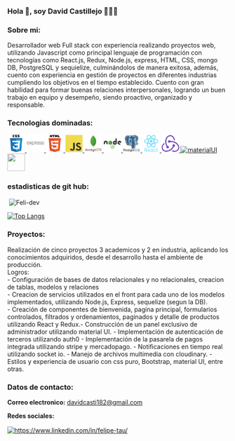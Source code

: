 ### Hola 👋, soy David Castillejo 👨🏻‍💻

<h3>Sobre mi:</h3>
<p>Desarrollador web Full stack con experiencia realizando proyectos web, utilizando Javascript como principal lenguaje de programación con tecnologías como React.js, Redux, Node.js, express, HTML, CSS, mongo DB, PostgreSQL y sequielize, culminándolos de manera exitosa, además, cuento con experiencia en gestión de proyectos en diferentes industrias cumpliendo los objetivos en el tiempo establecido.
Cuento con gran habilidad para formar buenas relaciones interpersonales, logrando un buen trabajo en equipo y desempeño, siendo proactivo, organizado y responsable.</p>

<h3 align="left">Tecnologias dominadas:</h3>
<p align="left"> <a href="https://www.w3schools.com/css/" target="_blank" rel="noreferrer"> <img src="https://raw.githubusercontent.com/devicons/devicon/master/icons/css3/css3-original-wordmark.svg" alt="css3" width="40" height="40"/> </a> <a href="https://expressjs.com" target="_blank" rel="noreferrer"> <img src="https://raw.githubusercontent.com/devicons/devicon/master/icons/express/express-original-wordmark.svg" alt="express" width="40" height="40"/> </a> <a href="https://www.w3.org/html/" target="_blank" rel="noreferrer"> <img src="https://raw.githubusercontent.com/devicons/devicon/master/icons/html5/html5-original-wordmark.svg" alt="html5" width="40" height="40"/> </a> <a href="https://developer.mozilla.org/en-US/docs/Web/JavaScript" target="_blank" rel="noreferrer"> <img src="https://raw.githubusercontent.com/devicons/devicon/master/icons/javascript/javascript-original.svg" alt="javascript" width="40" height="40"/> </a> <a href="https://www.mongodb.com/" target="_blank" rel="noreferrer"> <img src="https://raw.githubusercontent.com/devicons/devicon/master/icons/mongodb/mongodb-original-wordmark.svg" alt="mongodb" width="40" height="40"/> </a> <a href="https://nodejs.org" target="_blank" rel="noreferrer"> <img src="https://raw.githubusercontent.com/devicons/devicon/master/icons/nodejs/nodejs-original-wordmark.svg" alt="nodejs" width="40" height="40"/> </a> <a href="https://www.postgresql.org" target="_blank" rel="noreferrer"> <img src="https://raw.githubusercontent.com/devicons/devicon/master/icons/postgresql/postgresql-original-wordmark.svg" alt="postgresql" width="40" height="40"/> </a> <a href="https://reactjs.org/" target="_blank" rel="noreferrer"> <img src="https://raw.githubusercontent.com/devicons/devicon/master/icons/react/react-original-wordmark.svg" alt="react" width="40" height="40"/> </a> <a href="https://redux.js.org" target="_blank" rel="noreferrer"> <img src="https://raw.githubusercontent.com/devicons/devicon/master/icons/redux/redux-original.svg" alt="redux" width="40" height="40"/> </a> <a href="https://mui.com/" rel="noreferrer"> <img src="https://mui.com/static/logo.png" alt="materialUI" width="40" height="40"/> </a> <a href="https://sequelize.org/" rel="noreferrer"> <img src="https://seeklogo.com/images/S/sequelize-logo-9A5075DB9F-seeklogo.com.png" width="40" height="40"/> </a> </p>

<h3>estadisticas de git hub:</h3>
<p>&nbsp;<img align="center" src="https://github-readme-stats.vercel.app/api?username=davidcg182&show_icons=true&locale=en&hide=stars&theme=github_dark" alt="Feli-dev" /></p> 

[![Top Langs](https://github-readme-stats.vercel.app/api/top-langs/?username=davidcg182&layout=compact)](#)

<h3>Proyectos:</h3>
<p>Realización de cinco proyectos 3 academicos y 2 en industria, aplicando los conocimientos adquiridos, desde el desarrollo hasta el ambiente de producción.</br>
Logros:</br>
- Configuración de bases de datos relacionales y no relacionales, creacion de tablas, modelos y relaciones</br>
- Creacion de servicios utilizados en el front para cada uno de los modelos implementados, utilizando Node.js, Express, sequelize (segun la DB).</br>
- Creación de componentes de bienvenida, pagina principal, formularios controlados, filtrados y ordenamientos, paginados y detalle de productos utilizando React y Redux.- Construcción de un panel exclusivo de administrador utilizando material UI.
- Implementación de autenticación de terceros utilizando auth0
- Implementación de la pasarela de pagos integrada utilizando stripe y mercadopago.
- Notificaciones en tiempo real utilizando socket io.
- Manejo de archivos multimedia con cloudinary.
- Estilos y experiencia de usuario con css puro, Bootstrap, material UI, entre otras.</p>

<h3>Datos de contacto:</h3>

**Correo electronico:** davidcasti182@gmail.com

**Redes sociales:**<p align="left">
<a href="https://www.linkedin.com/in/david-castillejo-guisao-7174a121a" target="blank">
<img align="center" src="https://raw.githubusercontent.com/rahuldkjain/github-profile-readme-generator/master/src/images/icons/Social/linked-in-alt.svg" alt="https://www.linkedin.com/in/felipe-tau/" height="30" width="40" />
</a>
</p>


